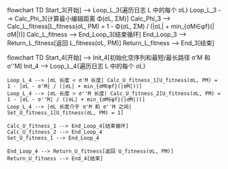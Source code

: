 flowchart TD
    Start_3[开始] --> Loop_L_3{遍历日志 L 中的每个 σL}
    Loop_L_3 --> Calc_Phi_3[计算最小编辑距离 Φ(σL, ΣM)]
    Calc_Phi_3 --> Calc_L_fitness[L_fitness(σL, PM) = 1 - Φ(σL, ΣM) / (|σL| + min_{σM∈φf}(|σM|))]
    Calc_L_fitness --> End_Loop_3[结束循环]
    End_Loop_3 --> Return_L_fitness[返回 L_fitness(σL, PM)]
    Return_L_fitness --> End_3[结束]
    
flowchart TD
    Start_4[开始] --> Init_4[初始化空序列和最短/最长路径 σ'M 和 σ''M]
    Init_4 --> Loop_L_4{遍历日志 L 中的每个 σL}
    
    Loop_L_4 --> |σL 长度 < σ'M 长度| Calc_U_fitness_1[U_fitness(σL, PM) = 1 - |σL - σ'M| / (|σL| + min_{σM∈φf}(|σM|))]
    Loop_L_4 --> |σL 长度 > σ''M 长度| Calc_U_fitness_2[U_fitness(σL, PM) = 1 - |σL - σ''M| / (|σL| + min_{σM∈φf}(|σM|))]
    Loop_L_4 --> |σL 长度介于 σ'M 和 σ''M 之间| Set_U_fitness_1[U_fitness(σL, PM) = 1]
    
    Calc_U_fitness_1 --> End_Loop_4[结束循环]
    Calc_U_fitness_2 --> End_Loop_4
    Set_U_fitness_1 --> End_Loop_4
    
    End_Loop_4 --> Return_U_fitness[返回 U_fitness(σL, PM)]
    Return_U_fitness --> End_4[结束]
